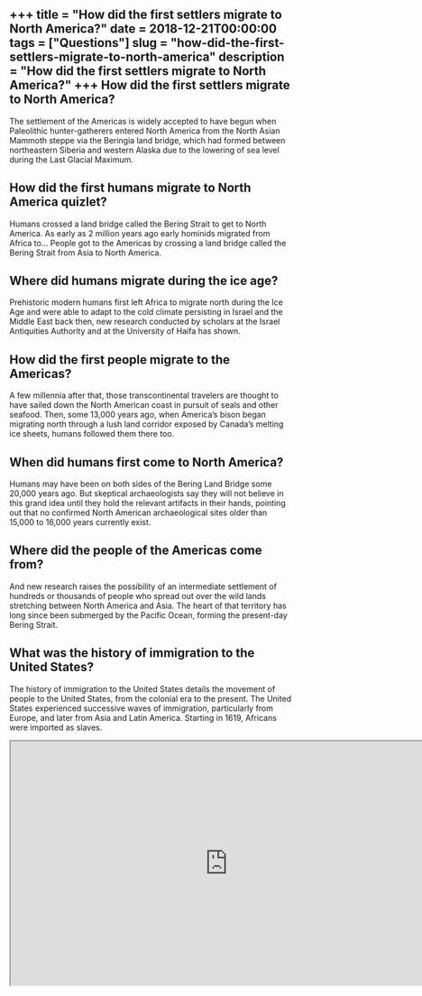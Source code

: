 +++
title = "How did the first settlers migrate to North America?"
date = 2018-12-21T00:00:00
tags = ["Questions"]
slug = "how-did-the-first-settlers-migrate-to-north-america"
description = "How did the first settlers migrate to North America?"
+++
How did the first settlers migrate to North America?
----------------------------------------------------

The settlement of the Americas is widely accepted to have begun when Paleolithic hunter-gatherers entered North America from the North Asian Mammoth steppe via the Beringia land bridge, which had formed between northeastern Siberia and western Alaska due to the lowering of sea level during the Last Glacial Maximum.

How did the first humans migrate to North America quizlet?
----------------------------------------------------------

Humans crossed a land bridge called the Bering Strait to get to North America. As early as 2 million years ago early hominids migrated from Africa to… People got to the Americas by crossing a land bridge called the Bering Strait from Asia to North America.

Where did humans migrate during the ice age?
--------------------------------------------

Prehistoric modern humans first left Africa to migrate north during the Ice Age and were able to adapt to the cold climate persisting in Israel and the Middle East back then, new research conducted by scholars at the Israel Antiquities Authority and at the University of Haifa has shown.

How did the first people migrate to the Americas?
-------------------------------------------------

A few millennia after that, those transcontinental travelers are thought to have sailed down the North American coast in pursuit of seals and other seafood. Then, some 13,000 years ago, when America’s bison began migrating north through a lush land corridor exposed by Canada’s melting ice sheets, humans followed them there too.

When did humans first come to North America?
--------------------------------------------

Humans may have been on both sides of the Bering Land Bridge some 20,000 years ago. But skeptical archaeologists say they will not believe in this grand idea until they hold the relevant artifacts in their hands, pointing out that no confirmed North American archaeological sites older than 15,000 to 16,000 years currently exist.

Where did the people of the Americas come from?
-----------------------------------------------

And new research raises the possibility of an intermediate settlement of hundreds or thousands of people who spread out over the wild lands stretching between North America and Asia. The heart of that territory has long since been submerged by the Pacific Ocean, forming the present-day Bering Strait.

What was the history of immigration to the United States?
---------------------------------------------------------

The history of immigration to the United States details the movement of people to the United States, from the colonial era to the present. The United States experienced successive waves of immigration, particularly from Europe, and later from Asia and Latin America. Starting in 1619, Africans were imported as slaves.

<iframe allow="accelerometer; autoplay; clipboard-write; encrypted-media; gyroscope; picture-in-picture" allowfullscreen="" class="__youtube_prefs__  epyt-is-override  no-lazyload" data-no-lazy="1" data-origheight="433" data-origwidth="770" data-skipgform_ajax_framebjll="" height="433" id="_ytid_62873" loading="lazy" src="https://www.youtube.com/embed/5dyjZBJt-Yg?enablejsapi=1&autoplay=0&cc_load_policy=0&cc_lang_pref=&iv_load_policy=1&loop=0&modestbranding=0&rel=1&fs=1&playsinline=0&autohide=2&theme=dark&color=red&controls=1&" title="YouTube player" width="770"></iframe>